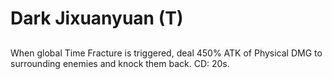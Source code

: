 # Dark Jixuanyuan (T)

## 

When global Time Fracture is triggered, deal 450% ATK of Physical DMG to surrounding enemies and knock them back. CD: 20s.